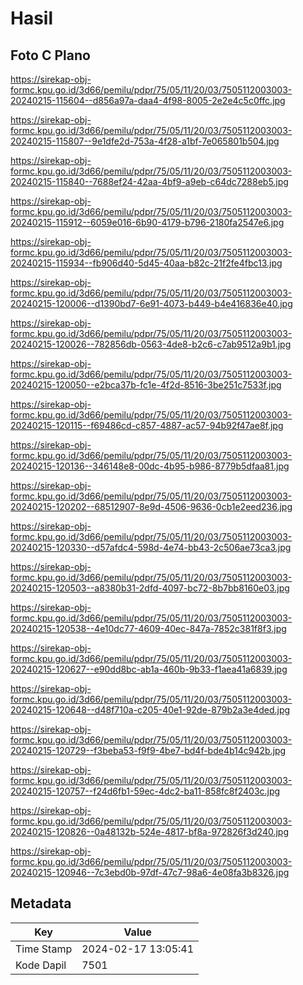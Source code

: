 # Hasil

## Foto C Plano

https://sirekap-obj-formc.kpu.go.id/3d66/pemilu/pdpr/75/05/11/20/03/7505112003003-20240215-115604--d856a97a-daa4-4f98-8005-2e2e4c5c0ffc.jpg

https://sirekap-obj-formc.kpu.go.id/3d66/pemilu/pdpr/75/05/11/20/03/7505112003003-20240215-115807--9e1dfe2d-753a-4f28-a1bf-7e065801b504.jpg

https://sirekap-obj-formc.kpu.go.id/3d66/pemilu/pdpr/75/05/11/20/03/7505112003003-20240215-115840--7688ef24-42aa-4bf9-a9eb-c64dc7288eb5.jpg

https://sirekap-obj-formc.kpu.go.id/3d66/pemilu/pdpr/75/05/11/20/03/7505112003003-20240215-115912--6059e016-6b90-4179-b796-2180fa2547e6.jpg

https://sirekap-obj-formc.kpu.go.id/3d66/pemilu/pdpr/75/05/11/20/03/7505112003003-20240215-115934--fb906d40-5d45-40aa-b82c-21f2fe4fbc13.jpg

https://sirekap-obj-formc.kpu.go.id/3d66/pemilu/pdpr/75/05/11/20/03/7505112003003-20240215-120006--d1390bd7-6e91-4073-b449-b4e416836e40.jpg

https://sirekap-obj-formc.kpu.go.id/3d66/pemilu/pdpr/75/05/11/20/03/7505112003003-20240215-120026--782856db-0563-4de8-b2c6-c7ab9512a9b1.jpg

https://sirekap-obj-formc.kpu.go.id/3d66/pemilu/pdpr/75/05/11/20/03/7505112003003-20240215-120050--e2bca37b-fc1e-4f2d-8516-3be251c7533f.jpg

https://sirekap-obj-formc.kpu.go.id/3d66/pemilu/pdpr/75/05/11/20/03/7505112003003-20240215-120115--f69486cd-c857-4887-ac57-94b92f47ae8f.jpg

https://sirekap-obj-formc.kpu.go.id/3d66/pemilu/pdpr/75/05/11/20/03/7505112003003-20240215-120136--346148e8-00dc-4b95-b986-8779b5dfaa81.jpg

https://sirekap-obj-formc.kpu.go.id/3d66/pemilu/pdpr/75/05/11/20/03/7505112003003-20240215-120202--68512907-8e9d-4506-9636-0cb1e2eed236.jpg

https://sirekap-obj-formc.kpu.go.id/3d66/pemilu/pdpr/75/05/11/20/03/7505112003003-20240215-120330--d57afdc4-598d-4e74-bb43-2c506ae73ca3.jpg

https://sirekap-obj-formc.kpu.go.id/3d66/pemilu/pdpr/75/05/11/20/03/7505112003003-20240215-120503--a8380b31-2dfd-4097-bc72-8b7bb8160e03.jpg

https://sirekap-obj-formc.kpu.go.id/3d66/pemilu/pdpr/75/05/11/20/03/7505112003003-20240215-120538--4e10dc77-4609-40ec-847a-7852c381f8f3.jpg

https://sirekap-obj-formc.kpu.go.id/3d66/pemilu/pdpr/75/05/11/20/03/7505112003003-20240215-120627--e90dd8bc-ab1a-460b-9b33-f1aea41a6839.jpg

https://sirekap-obj-formc.kpu.go.id/3d66/pemilu/pdpr/75/05/11/20/03/7505112003003-20240215-120648--d48f710a-c205-40e1-92de-879b2a3e4ded.jpg

https://sirekap-obj-formc.kpu.go.id/3d66/pemilu/pdpr/75/05/11/20/03/7505112003003-20240215-120729--f3beba53-f9f9-4be7-bd4f-bde4b14c942b.jpg

https://sirekap-obj-formc.kpu.go.id/3d66/pemilu/pdpr/75/05/11/20/03/7505112003003-20240215-120757--f24d6fb1-59ec-4dc2-ba11-858fc8f2403c.jpg

https://sirekap-obj-formc.kpu.go.id/3d66/pemilu/pdpr/75/05/11/20/03/7505112003003-20240215-120826--0a48132b-524e-4817-bf8a-972826f3d240.jpg

https://sirekap-obj-formc.kpu.go.id/3d66/pemilu/pdpr/75/05/11/20/03/7505112003003-20240215-120946--7c3ebd0b-97df-47c7-98a6-4e08fa3b8326.jpg


## Metadata

| Key        | Value               |
| ---------- | ------------------- |
| Time Stamp | 2024-02-17 13:05:41 |
| Kode Dapil | 7501                |



